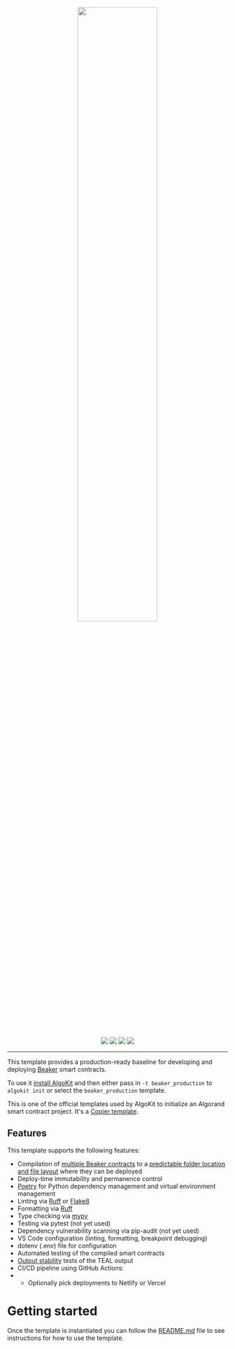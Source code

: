 <div align="center">
<a href="https://github.com/algorandfoundation/algokit-beaker-default-template"><img src="https://bafybeiguaon767jcuyawcee4prtzx7om6kpbe5g66zck5pgbpd5mmucamu.ipfs.nftstorage.link/" width=60%></a>
</div>

<p align="center">
    <a target="_blank" href="https://github.com/algorandfoundation/algokit-cli"><img src="https://img.shields.io/badge/docs-repository-00dc94?logo=github&style=flat.svg" /></a>
    <a target="_blank" href="https://developer.algorand.org/algokit/"><img src="https://img.shields.io/badge/learn-AlgoKit-00dc94?logo=algorand&mac=flat.svg" /></a>
    <a target="_blank" href="https://github.com/algorandfoundation/algokit-beaker-default-template"><img src="https://img.shields.io/github/stars/algorandfoundation/algokit-beaker-default-template?color=00dc94&logo=star&style=flat" /></a>
    <a target="_blank" href="https://developer.algorand.org/algokit/"><img  src="https://vbr.wocr.tk/badge?page_id=algorandfoundation%2Falgokit-beaker-default-template&color=%2300dc94&style=flat" /></a>
</p>

---

This template provides a production-ready baseline for developing and deploying [Beaker](https://github.com/algorand-devrel/beaker) smart contracts.

To use it [install AlgoKit](https://github.com/algorandfoundation/algokit-cli#readme) and then either pass in `-t beaker_production` to `algokit init` or select the `beaker_production` template.

This is one of the official templates used by AlgoKit to initialize an Algorand smart contract project. It's a [Copier template](https://copier.readthedocs.io/en/stable/).

## Features

This template supports the following features:

-   Compilation of [multiple Beaker contracts](template_content/smart_contracts/config.py) to a [predictable folder location and file layout](template_content/smart_contracts/__main__.py) where they can be deployed
-   Deploy-time immutability and permanence control
-   [Poetry](https://python-poetry.org/) for Python dependency management and virtual environment management
-   Linting via [Ruff](https://github.com/charliermarsh/ruff) or [Flake8](https://flake8.pycqa.org/en/latest/)
-   Formatting via [Ruff](https://github.com/charliermarsh/ruff)
-   Type checking via [mypy](https://mypy-lang.org/)
-   Testing via pytest (not yet used)
-   Dependency vulnerability scanning via pip-audit (not yet used)
-   VS Code configuration (linting, formatting, breakpoint debugging)
-   dotenv (.env) file for configuration
-   Automated testing of the compiled smart contracts
-   [Output stability](https://github.com/algorandfoundation/algokit-cli/blob/main/docs/articles/output_stability.md) tests of the TEAL output
-   CI/CD pipeline using GitHub Actions:
-   -   Optionally pick deployments to Netlify or Vercel

# Getting started

Once the template is instantiated you can follow the [README.md](template_content/README.md.jinja) file to see instructions for how to use the template.

